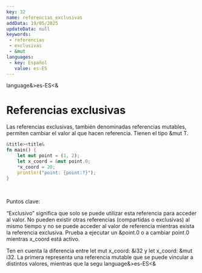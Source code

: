 ```yaml
---
key: 32
name: referencias_exclusivas
addData: 19/05/2025
updateData: null
keywords: 
 - referencias
 - exclusivas
 - &mut
languages:
 - key: Español
   value: es-ES
---
```

language&>es-ES<&
# Referencias exclusivas

Las referencias exclusivas, también denominadas referencias mutables, permiten cambiar el valor al que hacen referencia. Tienen el tipo &mut T.

```rust
&title><title&
fn main() {
    let mut point = (1, 2);
    let x_coord = &mut point.0;
    *x_coord = 20;
    println!("point: {point:?}");
}
```
<br />

Puntos clave:

“Exclusivo” significa que solo se puede utilizar esta referencia para acceder al valor. No pueden existir otras referencias (compartidas o exclusivas) al mismo tiempo y no se puede acceder al valor de referencia mientras exista la referencia exclusiva. Prueba a ejecutar un &point.0 o a cambiar point.0 mientras x_coord está activo.

Ten en cuenta la diferencia entre let mut x_coord: &i32 y let x_coord: &mut i32. La primera representa una referencia mutable que se puede vincular a distintos valores, mientras que la segu
language&>es-ES<&